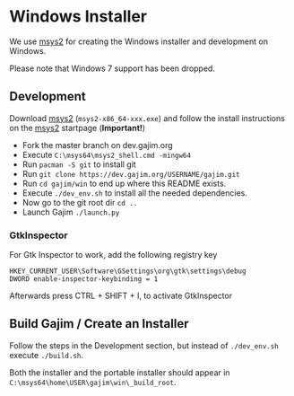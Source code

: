 # Windows Installer

We use [msys2](https://www.msys2.org/) for creating the Windows installer and development on Windows.

Please note that Windows 7 support has been dropped.

## Development

Download [msys2](https://www.msys2.org/) (`msys2-x86_64-xxx.exe`) and follow the install instructions on the [msys2](https://www.msys2.org/) startpage (**Important!**)

* Fork the master branch on dev.gajim.org
* Execute `C:\msys64\msys2_shell.cmd -mingw64`
* Run `pacman -S git` to install git
* Run `git clone https://dev.gajim.org/USERNAME/gajim.git`
* Run `cd gajim/win` to end up where this README exists.
* Execute `./dev_env.sh` to install all the needed dependencies.
* Now go to the git root dir `cd ..`
* Launch Gajim `./launch.py`

### GtkInspector

For Gtk Inspector to work, add the following registry key

```
HKEY_CURRENT_USER\Software\GSettings\org\gtk\settings\debug
DWORD enable-inspector-keybinding = 1
```

Afterwards press CTRL + SHIFT + I, to  activate GtkInspector

## Build Gajim / Create an Installer

Follow the steps in the Development section, but instead of `./dev_env.sh` execute `./build.sh`.

Both the installer and the portable installer should appear in `C:\msys64\home\USER\gajim\win\_build_root`.
